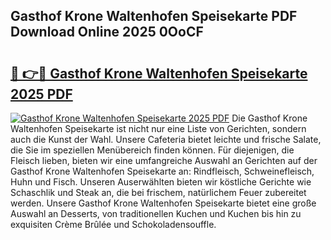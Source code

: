 ## Gasthof Krone Waltenhofen Speisekarte PDF Download Online 2025 0OoCF

# <h2><a href="http://gcddvbm.nevu.top/?p=Gasthof+Krone+Waltenhofen+Speisekarte">🔗 👉🔴 Gasthof Krone Waltenhofen Speisekarte 2025 PDF</a></h2>

[![Gasthof Krone Waltenhofen Speisekarte 2025 PDF](https://i.imgur.com/dBaPXMq.png)](http://gcddvbm.nevu.top/?p=Gasthof+Krone+Waltenhofen+Speisekarte)
Die Gasthof Krone Waltenhofen Speisekarte ist nicht nur eine Liste von Gerichten, sondern auch die Kunst der Wahl. Unsere Cafeteria bietet leichte und frische Salate, die Sie im speziellen Menübereich finden können. Für diejenigen, die Fleisch lieben, bieten wir eine umfangreiche Auswahl an Gerichten auf der Gasthof Krone Waltenhofen Speisekarte an: Rindfleisch, Schweinefleisch, Huhn und Fisch. Unseren Auserwählten bieten wir köstliche Gerichte wie Schaschlik und Steak an, die bei frischem, natürlichem Feuer zubereitet werden. Unsere Gasthof Krone Waltenhofen Speisekarte bietet eine große Auswahl an Desserts, von traditionellen Kuchen und Kuchen bis hin zu exquisiten Crème Brûlée und Schokoladensouffle.
